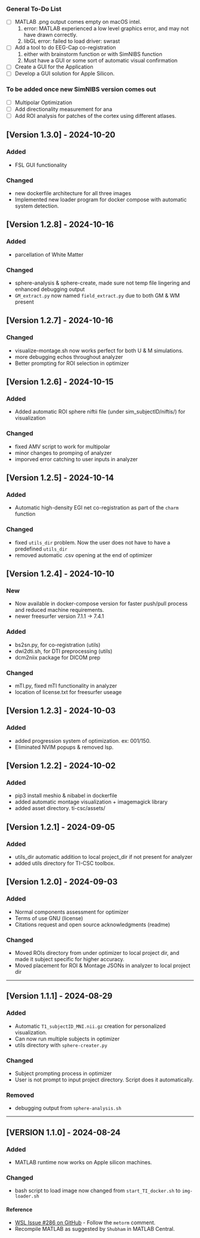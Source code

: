 ### General To-Do List
- [ ] MATLAB .png output comes empty on macOS intel.
    1. error: MATLAB experienced a low level graphics error, and may not have drawn correctly.
    2. libGL error: failed to load driver: swrast
- [ ] Add a tool to do EEG-Cap co-registration
    1. either with brainstorm function or with SimNIBS function
    2. Must have a GUI or some sort of automatic visual confirmation
- [ ] Create a GUI for the Application
- [ ] Develop a GUI solution for Apple Silicon.

### To be added once new SimNIBS version comes out
- [ ] Multipolar Optimization
- [ ] Add directionality measurement for ana
- [ ] Add ROI analysis for patches of the cortex using different atlases.

## [Version 1.3.0] - 2024-10-20

### Added
- FSL GUI functionality

### Changed
- new dockerfile architecture for all three images
- Implemented new loader program for docker compose with automatic system detection. 

## [Version 1.2.8] - 2024-10-16

### Added
- parcellation of White Matter

### Changed
- sphere-analysis & sphere-create, made sure not temp file lingering and enhanced debugging output
- `GM_extract.py` now named `field_extract.py` due to both GM & WM present


## [Version 1.2.7] - 2024-10-16

### Changed
- visualize-montage.sh now works perfect for both U & M simulations. 
- more debugging echos throughout analyzer
- Better prompting for ROI selection in optimizer

## [Version 1.2.6] - 2024-10-15

### Added 
- Added automatic ROI sphere niftii file (under sim_subjectID/niftis/) for visualization

### Changed
- fixed AMV script to work for multipolar
- minor changes to promping of analyzer
- imporved error catching to user inputs in analyzer

## [Version 1.2.5] - 2024-10-14

### Added
- Automatic high-density EGI net co-registration as part of the `charm` function

### Changed
- fixed `utils_dir` problem. Now the user does not have to have a predefined `utils_dir`
- removed automatic .csv opening at the end of optimizer

## [Version 1.2.4] - 2024-10-10

### New
- Now available in docker-compose version for faster push/pull process and reduced machine requirements.
- newer freesurfer version 7.1.1 -> 7.4.1

### Added
- bs2sn.py, for co-registration (utils)
- dwi2dti.sh, for DTI preprocessing (utils)
- dcm2niix package for DICOM prep

### Changed
- mTI.py, fixed mTI functionality in analyzer
- location of license.txt for freesurfer useage

## [Version 1.2.3] - 2024-10-03

### Added
- added progression system of optimization. ex: 001/150.
- Eliminated NVIM popups & removed lsp.

## [Version 1.2.2] - 2024-10-02

### Added
- pip3 install meshio & nibabel in dockerfile
- added automatic montage visualization + imagemagick library
- added asset directory. ti-csc/assets/

## [Version 1.2.1] - 2024-09-05

### Added
- utils_dir automatic addition to local project_dir if not present for analyzer
- added utils directory for TI-CSC toolbox.

## [Version 1.2.0] - 2024-09-03

### Added
- Normal components assessment for optimizer
- Terms of use GNU (license)
- Citations request and open source acknowledgments (readme)

### Changed
- Moved ROIs directory from under optimizer to local project dir, and made it subject specific for higher accuracy.
- Moved placement for ROI & Montage JSONs in analyzer to local project dir

---

## [Version 1.1.1] - 2024-08-29

### Added
- Automatic `T1_subjectID_MNI.nii.gz` creation for personalized visualization.
- Can now run multiple subjects in optimizer
- utils directory with `sphere-creater.py`

### Changed
- Subject prompting process in optimizer 
- User is not prompt to input project directory. Script does it automatically.

### Removed
- debugging output from `sphere-analysis.sh`

---

## [VERSION 1.1.0] - 2024-08-24

### Added
- MATLAB runtime now works on Apple silicon machines.

### Changed
- bash script to load image now changed from `start_TI_docker.sh` to `img-loader.sh`

#### Reference
- [WSL Issue #286 on GitHub](https://github.com/microsoft/WSL/issues/286) - Follow the `metorm` comment.
- Recompile MATLAB as suggested by `Shubham` in MATLAB Central.

